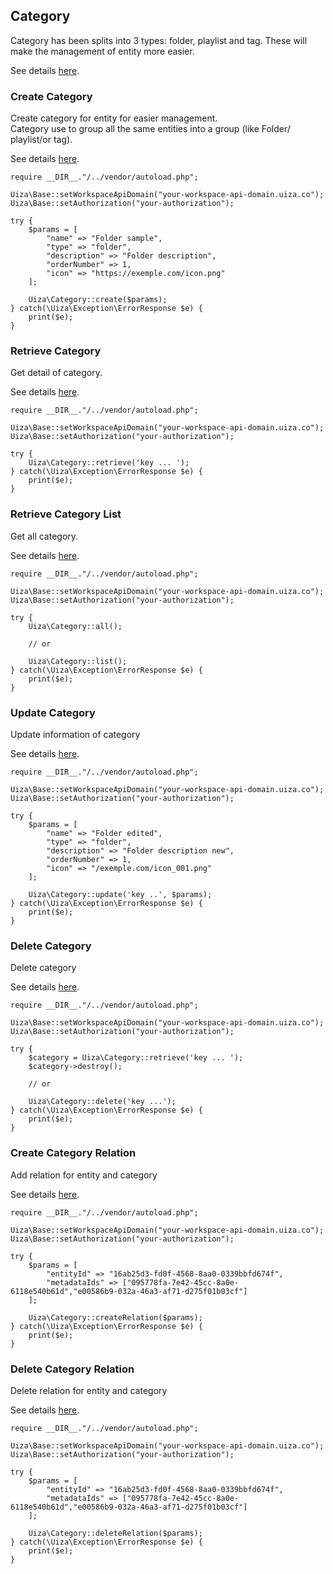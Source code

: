 ## Category
Category has been splits into 3 types: folder, playlist and tag. These will make the management of entity more easier.

See details [here](https://docs.uiza.io/#category).

### Create Category
Create category for entity for easier management.\
Category use to group all the same entities into a group (like Folder/ playlist/or tag).

See details [here](https://docs.uiza.io/#create-category).

````
require __DIR__."/../vendor/autoload.php";

Uiza\Base::setWorkspaceApiDomain("your-workspace-api-domain.uiza.co");
Uiza\Base::setAuthorization("your-authorization");

try {
    $params = [
        "name" => "Folder sample",
        "type" => "folder",
        "description" => "Folder description",
        "orderNumber" => 1,
        "icon" => "https://exemple.com/icon.png"
    ];

    Uiza\Category::create($params);
} catch(\Uiza\Exception\ErrorResponse $e) {
    print($e);
}
````

### Retrieve Category
Get detail of category.

See details [here](https://docs.uiza.io/#retrieve-category).

````
require __DIR__."/../vendor/autoload.php";

Uiza\Base::setWorkspaceApiDomain("your-workspace-api-domain.uiza.co");
Uiza\Base::setAuthorization("your-authorization");

try {
    Uiza\Category::retrieve('key ... ');
} catch(\Uiza\Exception\ErrorResponse $e) {
    print($e);
}
````

### Retrieve Category List
Get all category.

See details [here](https://docs.uiza.io/#retrieve-category-list).

````
require __DIR__."/../vendor/autoload.php";

Uiza\Base::setWorkspaceApiDomain("your-workspace-api-domain.uiza.co");
Uiza\Base::setAuthorization("your-authorization");

try {
    Uiza\Category::all();

    // or

    Uiza\Category::list();
} catch(\Uiza\Exception\ErrorResponse $e) {
    print($e);
}
````

### Update Category
Update information of category

See details [here](https://docs.uiza.io/#update-category).

````
require __DIR__."/../vendor/autoload.php";

Uiza\Base::setWorkspaceApiDomain("your-workspace-api-domain.uiza.co");
Uiza\Base::setAuthorization("your-authorization");

try {
    $params = [
        "name" => "Folder edited",
        "type" => "folder",
        "description" => "Folder description new",
        "orderNumber" => 1,
        "icon" => "/exemple.com/icon_001.png"
    ];

    Uiza\Category::update('key ..', $params);
} catch(\Uiza\Exception\ErrorResponse $e) {
    print($e);
}
````

### Delete Category
Delete category

See details [here](https://docs.uiza.io/#delete-category).

````
require __DIR__."/../vendor/autoload.php";

Uiza\Base::setWorkspaceApiDomain("your-workspace-api-domain.uiza.co");
Uiza\Base::setAuthorization("your-authorization");

try {
    $category = Uiza\Category::retrieve('key ... ');
    $category->destroy();

    // or

    Uiza\Category::delete('key ...');
} catch(\Uiza\Exception\ErrorResponse $e) {
    print($e);
}
````

### Create Category Relation
Add relation for entity and category

See details [here](https://docs.uiza.io/#create-category-relation).

````
require __DIR__."/../vendor/autoload.php";

Uiza\Base::setWorkspaceApiDomain("your-workspace-api-domain.uiza.co");
Uiza\Base::setAuthorization("your-authorization");

try {
    $params = [
        "entityId" => "16ab25d3-fd0f-4568-8aa0-0339bbfd674f",
        "metadataIds" => ["095778fa-7e42-45cc-8a0e-6118e540b61d","e00586b9-032a-46a3-af71-d275f01b03cf"]
    ];

    Uiza\Category::createRelation($params);
} catch(\Uiza\Exception\ErrorResponse $e) {
    print($e);
}
````

### Delete Category Relation
Delete relation for entity and category

See details [here](https://docs.uiza.io/#delete-category-relation).

````
require __DIR__."/../vendor/autoload.php";

Uiza\Base::setWorkspaceApiDomain("your-workspace-api-domain.uiza.co");
Uiza\Base::setAuthorization("your-authorization");

try {
    $params = [
        "entityId" => "16ab25d3-fd0f-4568-8aa0-0339bbfd674f",
        "metadataIds" => ["095778fa-7e42-45cc-8a0e-6118e540b61d","e00586b9-032a-46a3-af71-d275f01b03cf"]
    ];

    Uiza\Category::deleteRelation($params);
} catch(\Uiza\Exception\ErrorResponse $e) {
    print($e);
}
````
